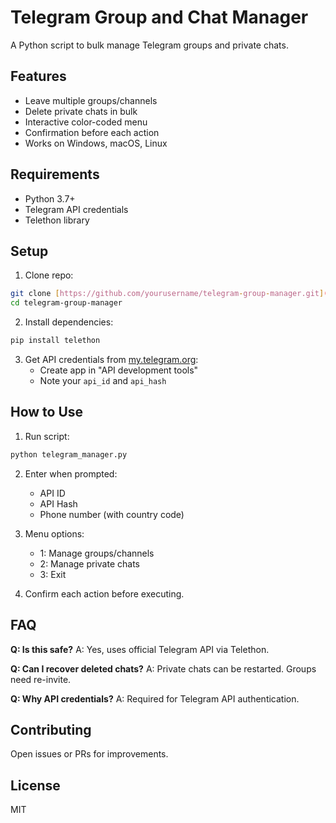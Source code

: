 # Telegram Group and Chat Manager

A Python script to bulk manage Telegram groups and private chats.

## Features

- Leave multiple groups/channels
- Delete private chats in bulk
- Interactive color-coded menu
- Confirmation before each action
- Works on Windows, macOS, Linux

## Requirements

- Python 3.7+
- Telegram API credentials
- Telethon library

## Setup

1. Clone repo:
```bash
git clone [https://github.com/yourusername/telegram-group-manager.git](https://github.com/MRFerdinands/Telegram_Groups-Chat_Manager.git)
cd telegram-group-manager
```

2. Install dependencies:
```bash
pip install telethon
```

3. Get API credentials from [my.telegram.org](https://my.telegram.org):
   - Create app in "API development tools"
   - Note your `api_id` and `api_hash`

## How to Use

1. Run script:
```bash
python telegram_manager.py
```

2. Enter when prompted:
   - API ID
   - API Hash
   - Phone number (with country code)

3. Menu options:
   - 1: Manage groups/channels
   - 2: Manage private chats
   - 3: Exit

4. Confirm each action before executing.

## FAQ

**Q: Is this safe?**
A: Yes, uses official Telegram API via Telethon.

**Q: Can I recover deleted chats?**
A: Private chats can be restarted. Groups need re-invite.

**Q: Why API credentials?**
A: Required for Telegram API authentication.

## Contributing

Open issues or PRs for improvements.

## License

MIT

